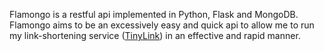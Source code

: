 Flamongo is a restful api implemented in Python, Flask and MongoDB.
Flamongo aims to be an excessively easy and quick api to allow me to 
run my link-shortening service (<a href="http://tinyl.co/">TinyLink</a>)
in an effective and rapid manner.